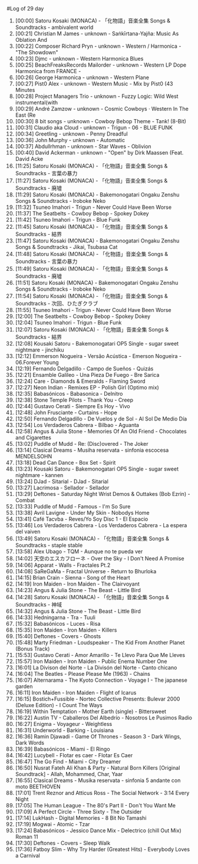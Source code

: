 #Log of 29 day

1. [00:00] Satoru Kosaki (MONACA) - 「化物語」音楽全集 Songs & Soundtracks - ambivalent world
1. [00:21] Christian M James - unknown - Saṅkīrtana-Yajña: Music As Oblation And
1. [00:22] Composer Richard Pryn - unknown - Western / Harmonica - "The Showdown"
1. [00:23] Djmc - unknown - Western Harmonica Blues
1. [00:25] BeachFreaksRecords Mailorder - unknown - Western LP Dope Harmonica from FRANCE -
1. [00:26] George Harmonica - unknown - Western Plane
1. [00:27] Pist0 Alex - unknown - Western Music - Mix by Pist0 (43 Minutes
1. [00:28] Project Managers Trio - unknown - Fuzzy Logic: Wild West instrumental(with
1. [00:29] André Zamzow - unknown - Cosmic Cowboys · Western In The East (Re
1. [00:30] 8 bit songs - unknown - Cowboy Bebop Theme - Tank! (8-Bit)
1. [00:31] Claudio aka Cloud - unknown - Trigun - 06 - BLUE FUNK
1. [00:34] Greetling - unknown - Penny Dreadful
1. [00:36] John Murphy - unknown - Automatic
1. [00:37] Abdullrhman - unknown - Star Waves - Oblivion
1. [00:40] David Ackerman - unknown - "Open" by Dirk Maassen (Feat. David Acke
1. [11:25] Satoru Kosaki (MONACA) - 「化物語」音楽全集 Songs & Soundtracks - 言葉の暴力
1. [11:27] Satoru Kosaki (MONACA) - 「化物語」音楽全集 Songs & Soundtracks - 廃墟
1. [11:29] Satoru Kosaki (MONACA) - Bakemonogatari Ongaku Zenshu Songs & Soundtracks - Iroboke Neko
1. [11:32] Tsuneo Imahori - Trigun - Never Could Have Been Worse
1. [11:37] The Seatbelts - Cowboy Bebop - Spokey Dokey
1. [11:42] Tsuneo Imahori - Trigun - Blue Funk
1. [11:45] Satoru Kosaki (MONACA) - 「化物語」音楽全集 Songs & Soundtracks - 結界
1. [11:47] Satoru Kosaki (MONACA) - Bakemonogatari Ongaku Zenshu Songs & Soundtracks - Jikai, Tsubasa Cat
1. [11:48] Satoru Kosaki (MONACA) - 「化物語」音楽全集 Songs & Soundtracks - 言葉の暴力
1. [11:49] Satoru Kosaki (MONACA) - 「化物語」音楽全集 Songs & Soundtracks - 廃墟
1. [11:51] Satoru Kosaki (MONACA) - Bakemonogatari Ongaku Zenshu Songs & Soundtracks - Iroboke Neko
1. [11:54] Satoru Kosaki (MONACA) - 「化物語」音楽全集 Songs & Soundtracks - 次回、ひたぎクラブ
1. [11:55] Tsuneo Imahori - Trigun - Never Could Have Been Worse
1. [12:00] The Seatbelts - Cowboy Bebop - Spokey Dokey
1. [12:04] Tsuneo Imahori - Trigun - Blue Funk
1. [12:07] Satoru Kosaki (MONACA) - 「化物語」音楽全集 Songs & Soundtracks - 結界
1. [12:08] Kousaki Satoru - Bakemonogatari OP5 Single - sugar sweet nightmare - jinchiku
1. [12:12] Emmerson Nogueira - Versão Acústica - Emerson Nogueira - 06.Forever Young
1. [12:19] Fernando Delgadillo - Campo de Sueños - Quizás
1. [12:21] Ensamble Galileo - Una Pieza De Fuego - Bre Sarica
1. [12:24] Care - Diamonds & Emeralds - Flaming Sword
1. [12:27] Neon Indian - Remixes EP - Polish Girl (Optimo mix)
1. [12:35] Babasónicos - Babasonica - Delnitro
1. [12:38] Stone Temple Pilots - Thank You - Creep
1. [12:44] Gustavo Cerati - Siempre Es Hoy - Vivo
1. [12:48] John Frusciante - Curtains - Hope
1. [12:50] Fernando Delgadillo - De Vuelos y de Sol - Al Sol De Medio Día
1. [12:54] Los Verdaderos Cabrera - Bilbao - Aguanta
1. [12:58] Angus & Julia Stone - Memories Of An Old Friend - Chocolates and Cigarettes
1. [13:02] Puddle of Mudd - Re: (Disc)overed - The Joker
1. [13:14] Clasical Dreams - Musiha reservata - sinfonia escocesa MENDELSOHN
1. [13:18] Dead Can Dance - Box Set - Spirit
1. [13:23] Kousaki Satoru - Bakemonogatari OP5 Single - sugar sweet nightmare - kannen
1. [13:24] DJad - Sitarial - DJad - Sitarial
1. [13:27] Lacrimosa - Sellador - Sellador
1. [13:29] Deftones - Saturday Night Wrist Demos & Outtakes (Bob Ezrin) - Combat
1. [13:33] Puddle of Mudd - Famous - I'm So Sure
1. [13:38] Avril Lavigne - Under My Skin - Nobodys Home
1. [13:41] Café Tacvba - Reves/Yo Soy Disc 1 - El Espacio
1. [13:46] Los Verdaderos Cabrera - Los Verdaderos Cabrera - La espera del vaiven
1. [13:49] Satoru Kosaki (MONACA) - 「化物語」音楽全集 Songs & Soundtracks - staple stable
1. [13:58] Alex Ubago - TQM - Aunque no te pueda ver
1. [14:02] 天空のエスカフローネ - Over the Sky - I Don't Need A Promise
1. [14:06] Apparat - Walls - Fractales Pt.2
1. [14:08] SaReGaMa - Fractal Universe - Return to Bhurloka
1. [14:15] Brian Crain - Sienna - Song of the Heart
1. [14:19] Iron Maiden - Iron Maiden - The Clairvoyant
1. [14:23] Angus & Julia Stone - The Beast - Little Bird
1. [14:28] Satoru Kosaki (MONACA) - 「化物語」音楽全集 Songs & Soundtracks - 神域
1. [14:32] Angus & Julia Stone - The Beast - Little Bird
1. [14:33] Hedningarna - Tra - Tuuli
1. [15:32] Babasónicos - Luces - Risa
1. [15:35] Iron Maiden - Iron Maiden - Killers
1. [15:40] Deftones - Covers - Ghosts
1. [15:48] Marty Friedman - Loudspeaker - The Kid From Another Planet (Bonus Track)
1. [15:53] Gustavo Cerati - Amor Amarillo - Te Llevo Para Que Me Lleves
1. [15:57] Iron Maiden - Iron Maiden - Public Enema Number One
1. [16:01] La Divison del Norte - La Divisón del Norte - Canto chicano
1. [16:04] The Beatles - Please Please Me (1963) - Chains
1. [16:07] Alternarama - The Kyoto Connection - Voyage I - The japanese garden
1. [16:11] Iron Maiden - Iron Maiden - Flight of Icarus
1. [16:15] Bostich+Fussible - Nortec Collective Presents: Bulevar 2000 (Deluxe Edition) - I Count The Ways
1. [16:19] Within Temptation - Mother Earth (single) - Bittersweet
1. [16:22] Austin TV - Caballeros Del Albedrío - Nosotros Le Pusimos Radio
1. [16:27] Enigma - Voyageur - Weightless
1. [16:31] Underworld - Barking - Louisiana
1. [16:36] Ramin Djawadi - Game Of Thrones - Season 3 - Dark Wings, Dark Words
1. [16:39] Babasónicos - Miami - El Ringo
1. [16:42] Lucybell - Flotar es caer - Flotar Es Caer
1. [16:47] The Go Find - Miami - City Dreamer
1. [16:50] Nusrat Fateh Ali Khan & Party - Natural Born Killers [Original Soundtrack] - Allah, Mohammed, Char, Yaar
1. [16:55] Clasical Dreams - Musika reservata - sinfonia 5 andante con moto BEETHOVEN
1. [17:01] Trent Reznor and Atticus Ross - The Social Network - 3:14 Every Night
1. [17:05] The Human League - The 80's Part II - Don't You Want Me
1. [17:09] A Perfect Circle - Three Sixty - The Outsider
1. [17:14] LukHash - Digital Memories - 8 Bit No Tamashi
1. [17:19] Mogwai - Atomic - Tzar
1. [17:24] Babasónicos - Jessico Dance Mix - Delectrico (chill Out Mix) Roman 11
1. [17:30] Deftones - Covers - Sleep Walk
1. [17:36] Fatboy Slim - Why Try Harder (Greatest Hits) - Everybody Loves a Carnival

